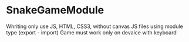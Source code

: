 # SnakeGameModule
Whriting only use JS, HTML, CSS3, without canvas
JS files using module type (export - import)
Game must work only on devaice with keyboard
